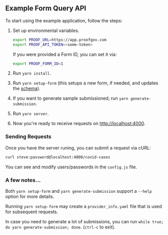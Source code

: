 ## Example Form Query API

To start using the example application, follow the steps:

1. Set up environmental variables.
    ```bash
    export PROOF_URL=https://app.proofgov.com
    export PROOF_API_TOKEN=<some-token>
    ```

    If you were provided a Form ID, you can set it via:

    ```bash
    export PROOF_FORM_ID=1
    ```
2. Run `yarn install`.
3. Run `yarn setup-form` (this setups a new form, if needed, and updates the [schema](schema.yaml)).
4. If you want to generate sample submissioned; run `yarn generate-submission`.
5. Run `yarn server`.
6. Now you're ready to receive requests on [http://localhost:4000](http://localhost:4000).

### Sending Requests

Once you have the server runing, you can submit a request via cURL:
```bash
curl steve:password@localhost:4000/covid-cases
```

You can see and modify users/passwords in the `config.js` file.

### A few notes...
Both `yarn setup-form` and `yarn generate-submission` support a `--help` option for more details.

Running `yarn setup-form` may create a `provider_info.yaml` file that is used for subsequent requests.
 
In case you need to generate a lot of submissions, you can run `while true; do yarn generate-submission; done`. (`ctrl-c` to exit).
